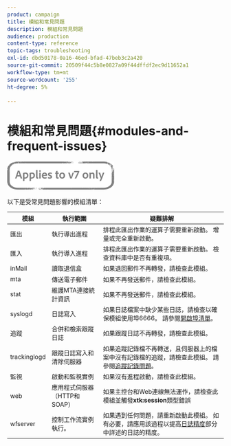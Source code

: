 ```yaml
---
product: campaign
title: 模組和常見問題
description: 模組和常見問題
audience: production
content-type: reference
topic-tags: troubleshooting
exl-id: dbd50178-0a16-46ed-bfad-47beb3c2a420
source-git-commit: 20509f44c5b8e0827a09f44dffdf2ec9d11652a1
workflow-type: tm+mt
source-wordcount: '255'
ht-degree: 5%

---
```


# 模組和常見問題{#modules-and-frequent-issues}

![](../../assets/v7-only.svg)

以下是受常見問題影響的模組清單：

<table> 
 <thead> 
  <tr> 
   <th> 模組 </th> 
   <th> 執行範圍 </th> 
   <th> 疑難排解 </th> 
  </tr> 
 </thead> 
 <tbody> 
  <tr> 
   <td> 匯出 </td> 
   <td> 執行導出進程<br /> </td> 
   <td> 排程此匯出作業的運算子需要重新啟動。 增量或完全重新啟動。<br /> </td> 
  </tr> 
  <tr> 
   <td> 匯入 </td> 
   <td> 執行導入進程<br /> </td> 
   <td> 排程此匯出作業的運算子需要重新啟動。 檢查資料庫中是否有重複項。<br /> </td> 
  </tr> 
  <tr> 
   <td> inMail </td> 
   <td> 讀取退信盒<br /> </td> 
   <td> 如果退回郵件不再轉發，請檢查此模組。<br /> </td> 
  </tr> 
  <tr> 
   <td> mta </td> 
   <td> 傳送電子郵件<br /> </td> 
   <td> 如果不再發送郵件，請檢查此模組。<br /> </td> 
  </tr> 
  <tr> 
   <td> stat </td> 
   <td> 維護MTA連接統計資訊<br /> </td> 
   <td> 如果不再發送郵件，請檢查此模組。<br /> </td> 
  </tr> 
  <tr> 
   <td> syslogd </td> 
   <td> 日誌寫入<br /> </td> 
   <td> 如果日誌檔案中缺少某些日誌，請檢查以確保模組使用埠6666。 請參閱<a href="../../production/using/general-architecture.md#list-of-open-ports" target="_blank">開啟埠清單</a>。<br /> </td> 
  </tr> 
  <tr> 
   <td> 追蹤 </td> 
   <td> 合併和檢索跟蹤日誌<br /> </td> 
   <td> 如果跟蹤日誌不再轉發，請檢查此模組。<br /> </td> 
  </tr> 
  <tr> 
   <td> trackinglogd </td> 
   <td> 跟蹤日誌寫入和清除伺服器<br /> </td> 
   <td> 如果追蹤記錄檔不再轉送，且伺服器上的檔案中沒有記錄檔的追蹤，請檢查此模組。 請參閱<a href="../../production/using/tracking-logs-issues.md" target="_blank">追蹤記錄問題</a>。<br /> </td> 
  </tr> 
  <tr> 
   <td> 監視 </td> 
   <td> 啟動和監視實例<br /> </td> 
   <td> 如果沒有進程啟動，請檢查此模組。<br /> </td> 
  </tr> 
  <tr> 
   <td> web </td> 
   <td> 應用程式伺服器（HTTP和SOAP）<br /> </td> 
   <td> 如果主控台和Web連線無法運作，請檢查此模組並觸發<strong>xtk:session</strong>類型錯誤<br /> </td> 
  </tr> 
  <tr> 
   <td> wfserver </td> 
   <td> 控制工作流實例執行。<br /> </td> 
   <td> 如果遇到任何問題，請重新啟動此模組。 如有必要，請應用該過程以提高<a href="../../production/using/log-precision.md" target="_blank">日誌精度</a>部分中詳述的日誌的精度。<br /> </td> 
  </tr> 
 </tbody> 
</table>
